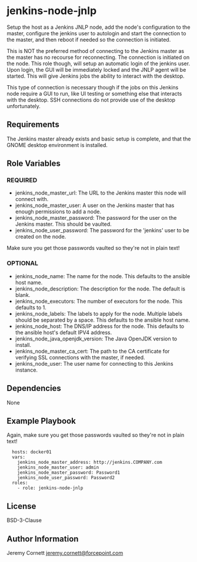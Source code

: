 # jenkins-node-jnlp

Setup the host as a Jenkins JNLP node, add the node's configuration to the master, 
configure the jenkins user to autologin and start the connection to the master,
and then reboot if needed so the connection is initiated.

This is NOT the preferred method of connecting to the Jenkins master as the master has no recourse for
reconnecting. The connection is initiated on the node. This role though, will setup an automatic login of the
jenkins user. Upon login, the GUI will be immediately locked and the JNLP agent will be started. 
This will give Jenkins jobs the ability to interact with the desktop.

This type of connection is necessary though if the jobs on this Jenkins node require a GUI to run, 
like UI testing or something else that interacts with the desktop.
SSH connections do not provide use of the desktop unfortunately.

## Requirements

The Jenkins master already exists and basic setup is complete, and that the GNOME desktop environment is installed.

## Role Variables

### REQUIRED
* jenkins_node_master_url: The URL to the Jenkins master this node will connect with.
* jenkins_node_master_user: A user on the Jenkins master that has enough permissions to add a node.
* jenkins_node_master_password: The password for the user on the Jenkins master. This should be vaulted.
* jenkins_node_user_password: The password for the 'jenkins' user to be created on the node.

Make sure you get those passwords vaulted so they're not in plain text!

### OPTIONAL
* jenkins_node_name: The name for the node. This defaults to the ansible host name.
* jenkins_node_description: The description for the node. The default is blank.
* jenkins_node_executors: The number of executors for the node. This defaults to 1.
* jenkins_node_labels: The labels to apply for the node. Multiple labels should be separated by a space. 
  This defaults to the ansible host name.
* jenkins_node_host: The DNS/IP address for the node. This defaults to the ansible host's default IPV4 address.
* jenkins_node_java_openjdk_version: The Java OpenJDK version to install.
* jenkins_node_master_ca_cert: The path to the CA certificate for verifying SSL connections with the master, if needed.
* jenkins_node_user: The user name for connecting to this Jenkins instance.

## Dependencies

None

## Example Playbook

Again, make sure you get those passwords vaulted so they're not in plain text!

      hosts: docker01
      vars:
        jenkins_node_master_address: http://jenkins.COMPANY.com
        jenkins_node_master_user: admin
        jenkins_node_master_password: Password1
        jenkins_node_user_password: Password2
      roles:
        - role: jenkins-node-jnlp

## License

BSD-3-Clause

## Author Information

Jeremy Cornett <jeremy.cornett@forcepoint.com>

